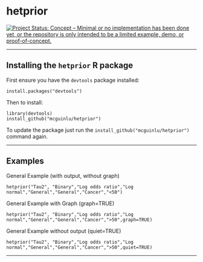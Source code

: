 # hetprior
[![Project Status: Concept – Minimal or no implementation has been done yet, or the repository is only intended to be a limited example, demo, or proof-of-concept.](http://www.repostatus.org/badges/latest/concept.svg)](http://www.repostatus.org/#concept)

* * *

## Installing the `hetprior` R package
First ensure you have the `devtools` package installed:

    install.packages("devtools")

Then to install:

    library(devtools)
    install_github("mcguinlu/hetprior")

To update the package just run the `install_github("mcguinlu/hetprior")` command again.

* * *

## Examples
General Example (with output, without graph)
   
    hetprior("Tau2", "Binary","Log odds ratio","Log normal","General","General","Cancer","<50")
   
   
   
General Example with Graph (graph=TRUE)
    
    hetprior("Tau2", "Binary","Log odds ratio","Log normal","General","General","Cancer",">50",graph=TRUE)
    
    
    
General Example without output (quiet=TRUE)
    
    hetprior("Tau2", "Binary","Log odds ratio","Log normal","General","General","Cancer",">50",quiet=TRUE)
   
* * *   
